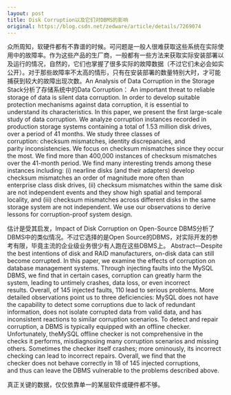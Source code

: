 ```yaml
---
layout: post
title: Disk Corruption以及它们对DBMS的影响
original: https://blog.csdn.net/zedware/article/details/7269074
---
```

众所周知，软硬件都有不靠谱的时候。可问题是一般人很难获取这些系统在实际使用中的故障率。作为这些产品的生厂商，一般都有一些方法来获取实际安装部署以及运行的情况，自然的，它们也掌握了很多实际的故障数据（不过它们未必会如实公开）。对于那些故障率不太高的情形，只有在安装部署的数量特别大时，才可能捕获到较大的故障出现次数。An Analysis of Data Corruption in the Storage Stack分析了存储系统中的Data Corruption：
An important threat to reliable storage of data is silent data corruption. In order to develop suitable protection mechanisms against data corruption, it is essential to understand its characteristics. In this paper, we present the first large-scale study
 of data corruption. We analyze corruption instances recorded in production storage systems containing a total of 1.53 million disk drives, over a period of 41 months. We study three classes of corruption: checksum mismatches, identity discrepancies, and parity inconsistencies.
 We focus on checksum mismatches since they occur the most. We find more than 400,000 instances of checksum mismatches over the 41-month period. We find many interesting trends among these instances including: (i) nearline disks (and their adapters) develop
 checksum mismatches an order of magnitude more often than enterprise class disk drives, (ii) checksum mismatches within the same disk are not independent events and they show high spatial and temporal locality, and (iii) checksum mismatches across different
 disks in the same storage system are not independent. We use our observations to derive lessons for corruption-proof system design.

估计是受其启发，Impact of Disk Corruption on Open-Source DBMS分析了DBMS中的类似情况。不过它选择的是Open Source的DBMS，对实际开发的参考有限，毕竟主流的企业级业务很少有人跑在这些DBMS上。
Abstract—Despite the best intentions of disk and RAID manufacturers, on-disk data can still become corrupted. In this paper, we examine the effects of corruption on database management systems. Through injecting faults into the MySQL DBMS, we find that in
 certain cases, corruption can greatly harm the system, leading to untimely crashes, data loss, or even incorrect results. Overall, of 145 injected faults, 110 lead to serious problems. More detailed observations point us to three deficiencies: MySQL does not
 have the capability to detect some corruptions due to lack of redundant information, does not isolate corrupted data from valid data, and has inconsistent reactions to similar corruption
scenarios. To detect and repair corruption, a DBMS is typically equipped with an offline checker. Unfortunately, theMySQL offline checker is not comprehensive in the checks it performs, misdiagnosing many corruption scenarios and missing others. Sometimes the checker
 itself crashes; more ominously, its incorrect checking can lead to incorrect repairs. Overall, we find that the checker does not behave correctly in 18 of 145 injected corruptions, and thus can leave the DBMS vulnerable to the problems described above.

真正关键的数据，仅仅依靠单一的某层软件或硬件都不够。
